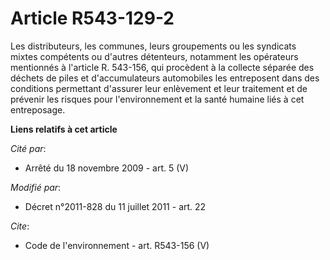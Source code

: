 # Article R543-129-2

Les distributeurs, les communes, leurs groupements ou les syndicats mixtes compétents ou d'autres détenteurs, notamment les
opérateurs mentionnés à l'article R. 543-156, qui procèdent à la collecte séparée des déchets de piles et d'accumulateurs
automobiles les entreposent dans des conditions permettant d'assurer leur enlèvement et leur traitement et de prévenir les
risques pour l'environnement et la santé humaine liés à cet entreposage.

**Liens relatifs à cet article**

_Cité par_:

  - Arrêté du 18 novembre 2009 - art. 5 (V)

_Modifié par_:

  - Décret n°2011-828 du 11 juillet 2011 - art. 22

_Cite_:

  - Code de l'environnement - art. R543-156 (V)
